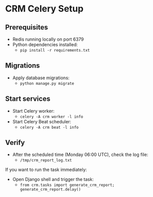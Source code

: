 # CRM Celery Setup

## Prerequisites
- Redis running locally on port 6379
- Python dependencies installed:
  - `pip install -r requirements.txt`

## Migrations
- Apply database migrations:
  - `python manage.py migrate`

## Start services
- Start Celery worker:
  - `celery -A crm worker -l info`
- Start Celery Beat scheduler:
  - `celery -A crm beat -l info`

## Verify
- After the scheduled time (Monday 06:00 UTC), check the log file:
  - `/tmp/crm_report_log.txt`

If you want to run the task immediately:
- Open Django shell and trigger the task:
  - `from crm.tasks import generate_crm_report; generate_crm_report.delay()`